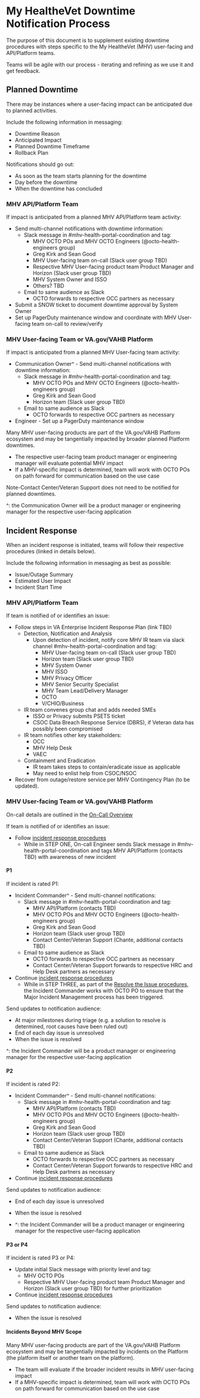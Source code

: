 # My HealtheVet Downtime Notification Process

The purpose of this document is to supplement existing downtime procedures with steps specific to the My HealtheVet (MHV) user-facing and API/Platform teams.

Teams will be agile with our process - iterating and refining as we use it and get feedback.

## Planned Downtime

There may be instances where a user-facing impact can be anticipated due to planned activities.

Include the following information in messaging:
- Downtime Reason
- Anticipated Impact
- Planned Downtime Timeframe
- Rollback Plan

Notifications should go out:
- As soon as the team starts planning for the downtime
- Day before the downtime
- When the downtime has concluded

### MHV API/Platform Team
If impact is anticipated from a planned MHV API/Platform team activity:
- Send multi-channel notifications with downtime information:
  - Slack message in #mhv-health-portal-coordination and tag:
      - MHV OCTO POs and MHV OCTO Engineers (@octo-health-engineers group)
      - Greg Kirk and Sean Good
      - MHV User-facing team on-call (Slack user group TBD)
      - Respective MHV User-facing product team Product Manager and Horizon (Slack user group TBD)
      - MHV System Owner and ISSO
      - Others? TBD
  - Email to same audience as Slack
    - OCTO forwards to respective OCC partners as necessary
- Submit a SNOW ticket to document downtime approval by System Owner
- Set up PagerDuty maintenance window and coordinate with MHV User-facing team on-call to review/verify

### MHV User-facing Team or VA.gov/VAHB Platform

If impact is anticipated from a planned MHV User-facing team activity:
- Communication Owner^ - Send multi-channel notifications with downtime information:
   - Slack message in #mhv-health-portal-coordination and tag:
      - MHV OCTO POs and MHV OCTO Engineers (@octo-health-engineers group)
      - Greg Kirk and Sean Good
      - Horizon team (Slack user group TBD)
   - Email to same audience as Slack
     - OCTO forwards to respective OCC partners as necessary
- Engineer - Set up a PagerDuty maintenance window

Many MHV user-facing products are part of the VA.gov/VAHB Platform ecosystem and may be tangentially impacted by broader planned Platform downtimes.
- The respective user-facing team product manager or engineering manager will evaluate potential MHV impact
- If a MHV-specific impact is determined, team will work with OCTO POs on path forward for communication based on the use case

Note-Contact Center/Veteran Support does not need to be notified for planned downtimes.

^: the Communication Owner will be a product manager or engineering manager for the respective user-facing application

## Incident Response

When an incident response is initiated, teams will follow their respective procedures (linked in details below).

Include the following information in messaging as best as possible:
- Issue/Outage Summary
- Estimated User Impact
- Incident Start Time

### MHV API/Platform Team
If team is notified of or identifies an issue:
- Follow steps in VA Enterprise Incident Response Plan (link TBD)
  - Detection, Notification and Analysis
    - Upon detection of incident, notify core MHV IR team via slack channel #mhv-health-portal-coordination and tag:
      - MHV User-facing team on-call (Slack user group TBD)
      - Horizon team (Slack user group TBD)
      - MHV System Owner
      - MHV ISSO
      - MHV Privacy Officer
      - MHV Senior Security Specialist
      - MHV Team Lead/Delivery Manager
      - OCTO
      - V/CHIO/Business
   - IR team convenes group chat and adds needed SMEs
      - ISSO or Privacy submits PSETS ticket
      - CSOC Data Breach Response Service (DBRS), if Veteran data has possibly been compromised
   - IR team notifies other key stakeholders:
      - OCC
      - MHV Help Desk
      - VAEC
  - Containment and Eradication
    - IR team takes steps to contain/eradicate issue as applicable
    - May need to enlist help from CSOC/NSOC
- Recover from outage/restore service per MHV Contingency Plan (to be updated).

### MHV User-facing Team or VA.gov/VAHB Platform
On-call details are outlined in the [On-Call Overview](oncall.md)

If team is notified of or identifies an issue:
- Follow [incident response procedures](https://depo-platform-documentation.scrollhelp.site/developer-docs/incident-response-documentation-for-application-te)
   - While in STEP ONE, On-call Engineer sends Slack message in #mhv-health-portal-coordination and tags MHV API/Platform (contacts TBD) with awareness of new incident
 
#### P1
If incident is rated P1:
- Incident Commander^ - Send multi-channel notifications:
  - Slack message in #mhv-health-portal-coordination and tag:
    - MHV API/Platform (contacts TBD)
    - MHV OCTO POs and MHV OCTO Engineers (@octo-health-engineers group)
    - Greg Kirk and Sean Good
    - Horizon team (Slack user group TBD)
    - Contact Center/Veteran Support (Chante, additional contacts TBD)
  - Email to same audience as Slack
    - OCTO forwards to respective OCC partners as necessary
    - Contact Center/Veteran Support forwards to respective HRC and Help Desk partners as necessary
- Continue [incident response procedures](https://depo-platform-documentation.scrollhelp.site/developer-docs/incident-response-documentation-for-application-te)
  - While in STEP THREE, as part of the [Resolve the Issue procedures](https://depo-platform-documentation.scrollhelp.site/developer-docs/incident-response-documentation-for-application-te#Incidentresponsedocumentationforapplicationteams-Resolvetheissue), the Incident Commander works with OCTO PO to ensure that the Major Incident Management process has been triggered.

Send updates to notification audience:
- At major milestones during triage (e.g. a solution to resolve is determined, root causes have been ruled out)
- End of each day issue is unresolved
- When the issue is resolved

^: the Incident Commander will be a product manager or engineering manager for the respective user-facing application

#### P2
If incident is rated P2:
- Incident Commander^ - Send multi-channel notifications:
  - Slack message in #mhv-health-portal-coordination and tag:
    - MHV API/Platform (contacts TBD)
    - MHV OCTO POs and MHV OCTO Engineers (@octo-health-engineers group)
    - Greg Kirk and Sean Good
    - Horizon team (Slack user group TBD)
    - Contact Center/Veteran Support (Chante, additional contacts TBD)
  - Email to same audience as Slack
    - OCTO forwards to respective OCC partners as necessary
    - Contact Center/Veteran Support forwards to respective HRC and Help Desk partners as necessary
- Continue [incident response procedures](https://depo-platform-documentation.scrollhelp.site/developer-docs/incident-response-documentation-for-application-te)

Send updates to notification audience:
- End of each day issue is unresolved
- When the issue is resolved

- ^: the Incident Commander will be a product manager or engineering manager for the respective user-facing application

#### P3 or P4
If incident is rated P3 or P4:
- Update initial Slack message with priority level and tag:
  - MHV OCTO POs
  - Respective MHV User-facing product team Product Manager and Horizon (Slack user group TBD) for further prioritization
- Continue [incident response procedures](https://depo-platform-documentation.scrollhelp.site/developer-docs/incident-response-documentation-for-application-te)

Send updates to notification audience:
- When the issue is resolved


#### Incidents Beyond MHV Scope
Many MHV user-facing products are part of the VA.gov/VAHB Platform ecosystem and may be tangentially impacted by incidents on the Platform (the platform itself or another team on the platform).
- The team will evaluate if the broader incident results in MHV user-facing impact
- If a MHV-specific impact is determined, team will work with OCTO POs on path forward for communication based on the use case




